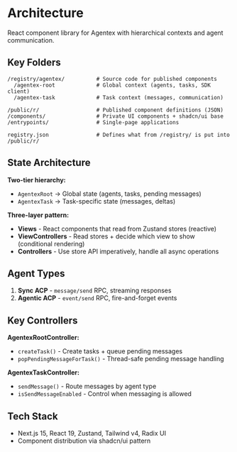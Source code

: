 # Architecture

React component library for Agentex with hierarchical contexts and agent communication.

## Key Folders

```text
/registry/agentex/          # Source code for published components
  /agentex-root             # Global context (agents, tasks, SDK client)
  /agentex-task             # Task context (messages, communication)

/public/r/                  # Published component definitions (JSON)
/components/                # Private UI components + shadcn/ui base
/entrypoints/               # Single-page applications

registry.json               # Defines what from /registry/ is put into /public/r/
```

## State Architecture

**Two-tier hierarchy:**

- `AgentexRoot` → Global state (agents, tasks, pending messages)
- `AgentexTask` → Task-specific state (messages, deltas)

**Three-layer pattern:**

- **Views** - React components that read from Zustand stores (reactive)
- **ViewControllers** - Read stores + decide which view to show (conditional rendering)  
- **Controllers** - Use store API imperatively, handle all async operations

## Agent Types

1. **Sync ACP** - `message/send` RPC, streaming responses
2. **Agentic ACP** - `event/send` RPC, fire-and-forget events

## Key Controllers

**AgentexRootController:**

- `createTask()` - Create tasks + queue pending messages
- `popPendingMessageForTask()` - Thread-safe pending message handling

**AgentexTaskController:**

- `sendMessage()` - Route messages by agent type
- `isSendMessageEnabled` - Control when messaging is allowed

## Tech Stack

- Next.js 15, React 19, Zustand, Tailwind v4, Radix UI
- Component distribution via shadcn/ui pattern
